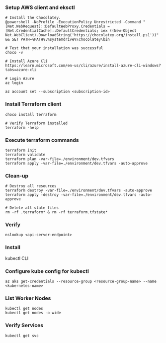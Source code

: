 ### Setup AWS client and eksctl
```shell
# Install the Chocolatey.
@powershell -NoProfile -ExecutionPolicy Unrestricted -Command "[Net.WebRequest]::DefaultWebProxy.Credentials = [Net.CredentialCache]::DefaultCredentials; iex ((New-Object Net.WebClient).DownloadString('https://chocolatey.org/install.ps1'))" && SET PATH=%PATH%;%systemdrive%\chocolatey\bin

# Test that your installation was successful
choco -v

# Install Azure Cli
https://learn.microsoft.com/en-us/cli/azure/install-azure-cli-windows?tabs=azure-cli

# Login Azure
az login

az account set --subscription <subscription-id>

```

### Install Terraform client
```shell
choco install terraform

# Verify Terraform installed
terraform -help
```

### Execute terraform commands
```shell
terraform init
terraform validate
terraform plan -var-file=./environment/dev.tfvars
terraform apply -var-file=./environment/dev.tfvars -auto-approve
```

### Clean-up
```shell
# Destroy all resources
terraform destroy -var-file=./environment/dev.tfvars -auto-approve
terraform apply -destroy -var-file=./environment/dev.tfvars -auto-approve

# Delete all state files
rm -rf .terraform* & rm -rf terraform.tfstate*
```

### Verify
```shell
nslookup <api-server-endpoint>
```

### Install 
kubectl CLI

### Configure kube config for kubectl
```shell
az aks get-credentials --resource-group <resource-group-name> --name <kubernetes-name>
```

### List Worker Nodes
```shell
kubectl get nodes
kubectl get nodes -o wide
```

### Verify Services
```shell
kubectl get svc
```
